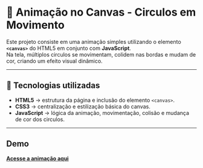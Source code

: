 # 🎨 Animação no Canvas - Circulos em Movimento

Este projeto consiste em uma animação simples utilizando o elemento **`<canvas>`** do HTML5 em conjunto com **JavaScript**.  
Na tela, múltiplos circulos se movimentam, colidem nas bordas e mudam de cor, criando um efeito visual dinâmico.

---

## 🚀 Tecnologias utilizadas
- **HTML5** → estrutura da página e inclusão do elemento `<canvas>`.  
- **CSS3** → centralização e estilização básica do canvas.  
- **JavaScript** → lógica da animação, movimentação, colisão e mudança de cor dos circulos.  

---
## Demo
[**Acesse a animação aqui**](https://mleilane.github.io/WebPage-Animacao-no-Canvas-Circulos/)
